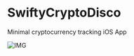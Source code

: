 # SwiftyCryptoDisco
Minimal cryptocurrency tracking iOS App

![IMG](https://gyazo.com/9940da6027c74d38bb22a6e31dff2ee0.png)
